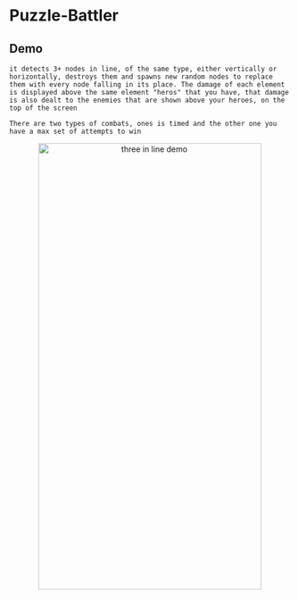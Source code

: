 # Puzzle-Battler
 
## Demo
`it detects 3+ nodes in line, of the same type, either vertically or horizontally, destroys them and spawns new random nodes to replace them with every node falling in its place. The damage of each element is displayed above the same element "heros" that you have, that damage is also dealt to the enemies that are shown above your heroes, on the top of the screen`  

`There are two types of combats, ones is timed and the other one you have a max set of attempts to win`
<p align="center">
  <img src="DemoFootage/Gifs/threeInLine.gif" span title="three in line demo" width="400" height="800"/>
</p>
